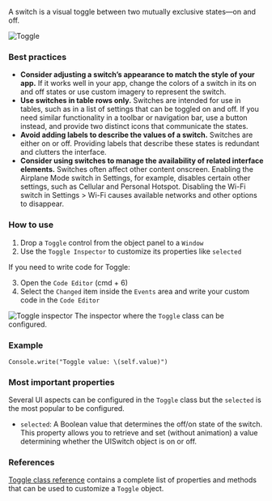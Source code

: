 A switch is a visual toggle between two mutually exclusive states—on and off.

![Toggle](images/toggle1.png)

### Best practices
* **Consider adjusting a switch’s appearance to match the style of your app.** If it works well in your app, change the colors of a switch in its on and off states or use custom imagery to represent the switch.
* **Use switches in table rows only.** Switches are intended for use in tables, such as in a list of settings that can be toggled on and off. If you need similar functionality in a toolbar or navigation bar, use a button instead, and provide two distinct icons that communicate the states.
* **Avoid adding labels to describe the values of a switch.** Switches are either on or off. Providing labels that describe these states is redundant and clutters the interface.
* **Consider using switches to manage the availability of related interface elements.** Switches often affect other content onscreen. Enabling the Airplane Mode switch in Settings, for example, disables certain other settings, such as Cellular and Personal Hotspot. Disabling the Wi-Fi switch in Settings > Wi-Fi causes available networks and other options to disappear.

### How to use
1. Drop a `Toggle` control from the object panel to a `Window`
2. Use the `Toggle Inspector` to customize its properties like `selected`

If you need to write code for Toggle:

3. Open the `Code Editor` (cmd + 6)
4. Select the `Changed` item inside the `Events` area and write your custom code in the `Code Editor`

![`Toggle` inspector](images/toggle2.png)
The inspector where the `Toggle` class can be configured.

### Example
```
Console.write("Toggle value: \(self.value)")
```

### Most important properties
Several UI aspects can be configured in the `Toggle` class but the `selected` is the most popular to be configured.
- `selected`: A Boolean value that determines the off/on state of the switch. This property allows you to retrieve and set (without animation) a value determining whether the UISwitch object is on or off.

### References
[Toggle class reference](../classes/Toggle.html) contains a complete list of properties and methods that can be used to customize a `Toggle` object.
